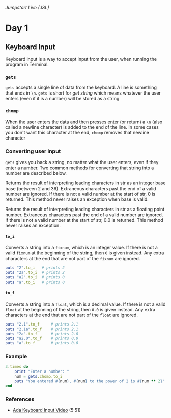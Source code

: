 _Jumpstart Live (JSL)_
# Day 1
## Keyboard Input
Keyboard input is a way to accept input from the user, when running the program in Terminal.

### `gets`
`gets` accepts a single line of data from the keyboard. A line is something that ends in `\n`. `gets` is short for _get string_ which means whatever the user enters (even if it is a number) will be stored as a string

### `chomp`
When the user enters the data and then presses enter (or return) a `\n` (also called a newline character) is added to the end of the line. In some cases you don't want this character at the end, `chomp` removes that newline character

### Converting user input
`gets` gives you back a string, no matter what the user enters, even if they enter a number. Two common methods for converting that string into a number are described below.

Returns the result of interpreting leading characters in str as an integer base base (between 2 and 36). Extraneous characters past the end of a valid number are ignored. If there is not a valid number at the start of str, 0 is returned. This method never raises an exception when base is valid.

Returns the result of interpreting leading characters in str as a floating point number. Extraneous characters past the end of a valid number are ignored. If there is not a valid number at the start of str, 0.0 is returned. This method never raises an exception.

#### `to_i`
Converts a string into a `fixnum`, which is an integer value. If there is not a valid `fixnum` at the beginning of the string, then `0` is given instead. Any extra characters at the end that are not part of the `fixnum` are ignored.

```ruby
puts "2".to_i	# prints 2
puts "2a".to_i	# prints 2
puts "a2".to_i	# prints 0
puts "a".to_i	# prints 0
```

#### `to_f`
Converts a string into a `float`, which is a decimal value. If there is not a valid `float` at the beginning of the string, then `0.0` is given instead. Any extra characters at the end that are not part of the `float` are ignored.

```ruby
puts "2.1".to_f		# prints 2.1
puts "2.1a".to_f	# prints 2.1
puts "2a".to_f		# prints 2.0
puts "a2.0".to_f	# prints 0.0
puts "a".to_f		# prints 0.0
```

### Example

```ruby
3.times do
	print "Enter a number: "
	num = gets.chomp.to_i
	puts "You entered #{num}, #{num} to the power of 2 is #{num ** 2}"
end
```

### References
* [Ada Keyboard Input Video](https://adaacademy.hosted.panopto.com/Panopto/Pages/Viewer.aspx?id=9c2c9fdc-19e6-4e37-b5dc-6a57054a83ec) (5:51)